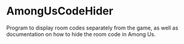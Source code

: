 # AmongUsCodeHider
Program to display room codes separately from the game, as well as documentation on how to hide the room code in Among Us.
